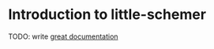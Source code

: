 # Introduction to little-schemer

TODO: write [great documentation](http://jacobian.org/writing/what-to-write/)
